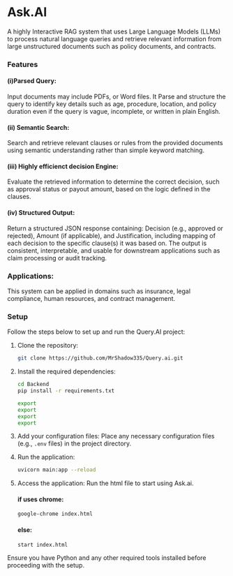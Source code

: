 # Ask.AI
A highly Interactive RAG system that uses Large Language Models (LLMs) to process natural language queries and retrieve relevant information from large unstructured documents such as policy documents, and contracts.

### Features

#### (i)Parsed Query:
Input documents may include PDFs, or Word files. It Parse and structure the query to identify key details such as age, procedure, location, and policy duration even if the query is vague, incomplete, or written in plain English.

#### (ii) Semantic Search:
Search and retrieve relevant clauses or rules from the provided documents using semantic understanding rather than simple keyword matching.

#### (iii) Highly efficienct decision Engine:
Evaluate the retrieved information to determine the correct decision, such as approval status or payout amount, based on the logic defined in the clauses.

#### (iv) Structured Output:
Return a structured JSON response containing: Decision (e.g., approved or rejected), Amount (if applicable), and Justification, including mapping of each decision to the specific clause(s) it was based on. The output is consistent, interpretable, and usable for downstream applications such as claim processing or audit tracking.


### Applications:
This system can be applied in domains such as insurance, legal compliance, human resources, and contract management.

### Setup

Follow the steps below to set up and run the Query.AI project:

1. Clone the repository:
   ```bash
   git clone https://github.com/MrShadow335/Query.ai.git
   ```

2. Install the required dependencies:
   ```bash
   cd Backend
   pip install -r requirements.txt
   ```

   ```bash
   export
   export
   export
   export
   ```
3. Add your configuration files:
   Place any necessary configuration files (e.g., `.env` files) in the project directory.

4. Run the application:
   ```bash
   uvicorn main:app --reload
   ```

5. Access the application:
   Run the html file to start using Ask.ai.
   #### if uses chrome:
   ```bash
   google-chrome index.html
   ```
   #### else:
   ```bash
   start index.html
   ```
Ensure you have Python and any other required tools installed before proceeding with the setup.
